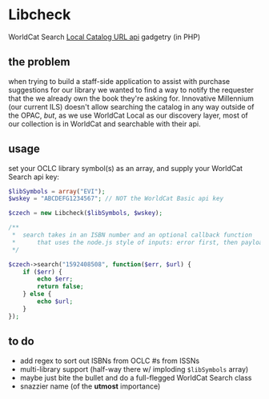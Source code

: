 # Libcheck
WorldCat Search [Local Catalog URL api](http://oclc.org/developer/documentation/worldcat-search-api/library-catalog-url) gadgetry (in PHP)


## the problem
when trying to build a staff-side application to assist with purchase suggestions for our library we wanted to find a way to notify the requester that the we already own the book they're asking for. Innovative Millennium (our current ILS) doesn't allow searching the catalog in any way outside of the OPAC, _but_, as we use WorldCat Local as our discovery layer, most of our collection is in WorldCat and searchable with their api. 

## usage
set your OCLC library symbol(s) as an array, and supply your WorldCat Search api key:

```php
$libSymbols = array("EVI");
$wskey = "ABCDEFG1234567"; // NOT the WorldCat Basic api key

$czech = new Libcheck($libSymbols, $wskey);

/**
 *  search takes in an ISBN number and an optional callback function
 *  	that uses the node.js style of inputs: error first, then payload
 */

$czech->search("1592408508", function($err, $url) {
	if ($err) {
    	echo $err;
        return false;
    } else {
    	echo $url;
    }
});
```

## to do
* add regex to sort out ISBNs from OCLC #s from ISSNs
* multi-library support (half-way there w/ imploding `$libSymbols` array)
* maybe just bite the bullet and do a full-flegged WorldCat Search class
* snazzier name (of the __utmost__ importance)
